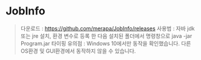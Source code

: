 # JobInfo

> 다운로드 : https://github.com/merapa/JobInfo/releases
> 사용법 : 자바 jdk 또는 jre 설치, 환경 변수로 등록 한 다음 설치된 폴더에서 명령창으로 java -jar Program.jar 타이핑
> 유의점 : Windows 10에서만 동작을 확인했습니다. 다른 OS환경 및 GUI환경에서 동작하지 않을 수 있습니다.
